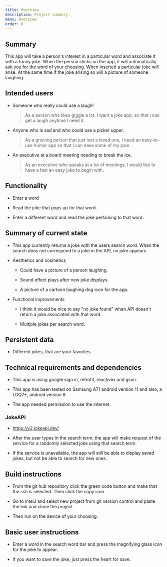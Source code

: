 ```yaml
---
title: Overview
description: Project summary.
menu: Overview
order: 0
---
```


## Summary

This app will take a person's interest in a particular word and associate it with a funny joke. 
When the person clicks on the app, it will automatically ask you for the word of your choosing. When inserted a particular joke will arise. At the same time if the joke arising so will a picture of someone laughing.



## Intended users

* Someone who really could use a laugh!

    > As a person who likes giggle a lot, I want a joke app, so that I can get a laugh anytime I need it.
    
* Anyone who is sad and who could use a picker upper.

    > As a grieving person that just lost a loved one, I need an easy-to-use humor app so that I can ease some of my pain.
 
* An executive at a board meeting needing to break the ice.

    > As an executive who speaks at a lot of meetings, I would like to have a fast an easy joke to begin with.

## Functionality
   
* Enter a word

* Read the joke that pops up for that word.

* Enter a different word and read the joke pertaining to that word.

## Summary of current state

* This app currently returns a joke with the users search word. When the search does not correspond to a joke in the API, no joke appears.

* Aesthetics and cosmetics

  * Could have a picture of a person laughing.
  
  * Sound effect plays after new joke displays.
  
  * A picture of a cartoon laughing dog icon for the app.
  
* Functional improvements

  * I think it would be nice to say "no joke found" when API doesn't return a joke associated with that word.
  
  * Multiple jokes per search word.  

## Persistent data

* Different jokes, that are your favorites. 
    
## Technical requirements and dependencies

* This app is using google sign in, retrofit, reactivex and gson.

* This app has been tested on Samsung A71 android version 11 and also, a LGQ7+, android version 9.

* The app needed permission to use the internet.

### JokeAPI

* <https://v2.jokeapi.dev/>

* After the user types in the search term, the app will make request of the service for a randomly selected joke using that search term.

* If the service is unavailable, the app will still be able to display saved jokes, but not be able to search for new ones.

## Build instructions

* From the git hub repository click the green code button and make that the ssh is selected. Then click the copy icon.

* Go to intelJ and select new project from  git version control and paste the link and clone the project.

* Then run on the device of your choosing.

## Basic user instructions 

* Enter a word in the search word bar and press the magnifying glass icon for the joke to appear.

* If you want to save the joke, just press the heart for save.

